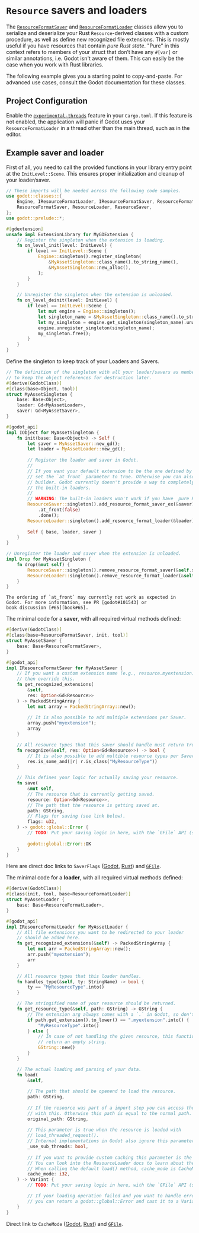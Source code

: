 <!--
  ~ Copyright (c) godot-rust; Bromeon and contributors.
  ~ This Source Code Form is subject to the terms of the Mozilla Public
  ~ License, v. 2.0. If a copy of the MPL was not distributed with this
  ~ file, You can obtain one at https://mozilla.org/MPL/2.0/.
-->

# `Resource` savers and loaders

The [`ResourceFormatSaver`][godot-saver] and [`ResourceFormatLoader`][godot-loader] classes allow you to serialize and deserialize your Rust
`Resource`-derived classes with a custom procedure, as well as define new recognized file extensions. This is mostly useful if you have resources
that contain _pure Rust state_. "Pure" in this context refers to members of your struct that don’t have any `#[var]` or similar annotations, i.e.
Godot isn't aware of them. This can easily be the case when you work with Rust libraries.

The following example gives you a starting point to copy-and-paste. For advanced use cases, consult the Godot documentation for these classes.


## Project Configuration

Enable the [`experimental-threads`][api-cargo-features] feature in your `Cargo.toml`.
If this feature is not enabled, the application will panic if Godot uses your `ResourceFormatLoader` in a thread other than the main thread,
such as in the editor.


## Example saver and loader

First of all, you need to call the provided functions in your library entry point at the `InitLevel::Scene`. This ensures proper initialization
and cleanup of your loader/saver.

```rust
// These imports will be needed across the following code samples.
use godot::classes::{
    Engine, IResourceFormatLoader, IResourceFormatSaver, ResourceFormatLoader,
    ResourceFormatSaver, ResourceLoader, ResourceSaver,
};
use godot::prelude::*;

#[gdextension]
unsafe impl ExtensionLibrary for MyGDExtension {
    // Register the singleton when the extension is loading.
    fn on_level_init(level: InitLevel) {
        if level == InitLevel::Scene {
            Engine::singleton().register_singleton(
                &MyAssetSingleton::class_name().to_string_name(),
                &MyAssetSingleton::new_alloc(),
            );
        }
    }

    // Unregister the singleton when the extension is unloaded.
    fn on_level_deinit(level: InitLevel) {
        if level == InitLevel::Scene {
            let mut engine = Engine::singleton();
            let singleton_name = &MyAssetSingleton::class_name().to_string_name();
            let my_singleton = engine.get_singleton(singleton_name).unwrap();
            engine.unregister_singleton(singleton_name);
            my_singleton.free();
        }
    }
}
```

Define the singleton to keep track of your Loaders and Savers.

```rust
// The definition of the singleton with all your loader/savers as members,
// to keep the object references for destruction later.
#[derive(GodotClass)]
#[class(base=Object, tool)]
struct MyAssetSingleton {
    base: Base<Object>,
    loader: Gd<MyAssetLoader>,
    saver: Gd<MyAssetSaver>,
}

#[godot_api]
impl IObject for MyAssetSingleton {
    fn init(base: Base<Object>) -> Self {
        let saver = MyAssetSaver::new_gd();
        let loader = MyAssetLoader::new_gd();
        
        // Register the loader and saver in Godot.
        //
        // If you want your default extension to be the one defined by your loader,
        // set the `at_front` parameter to true. Otherwise you can also remove the 
        // builder. Godot currently doesn't provide a way to completely deactivate 
        // the built-in loaders. 
        //
        // WARNING: The built-in loaders won't work if you have _pure Rust state_.
        ResourceSaver::singleton().add_resource_format_saver_ex(&saver)
            .at_front(false)
            .done();
        ResourceLoader::singleton().add_resource_format_loader(&loader);
        
        Self { base, loader, saver }
    }
}

// Unregister the loader and saver when the extension is unloaded.
impl Drop for MyAssetSingleton {
    fn drop(&mut self) {
        ResourceSaver::singleton().remove_resource_format_saver(&self.saver);
        ResourceLoader::singleton().remove_resource_format_loader(&self.loader);
    }
}
```

```admonish warning title="at_front behavior"
The ordering of `at_front` may currently not work as expected in Godot. For more information, see PR [godot#101543] or
book discussion [#65][book#65].
```


The minimal code for a **saver**, with all required virtual methods defined:

```rust
#[derive(GodotClass)]
#[class(base=ResourceFormatSaver, init, tool)]
struct MyAssetSaver {
    base: Base<ResourceFormatSaver>,
}

#[godot_api]
impl IResourceFormatSaver for MyAssetSaver {
    // If you want a custom extension name (e.g., resource.myextension), 
    // then override this.
    fn get_recognized_extensions(
        &self,
        res: Option<Gd<Resource>>
    ) -> PackedStringArray {
        let mut array = PackedStringArray::new();
        
        // It is also possible to add multiple extensions per Saver.
        array.push("myextension");
        array
    }

    // All resource types that this saver should handle must return true.
    fn recognize(&self, res: Option<Gd<Resource>>) -> bool {
        // It is also possible to add multible resource types per Saver.
        res.is_some_and(|r| r.is_class("MyResourceType"))
    }

    // This defines your logic for actually saving your resource.
    fn save(
        &mut self,
        // The resource that is currently getting saved.
        resource: Option<Gd<Resource>>,
        // The path that the resource is getting saved at.
        path: GString,
        // Flags for saving (see link below).
        flags: u32,
    ) -> godot::global::Error {
        // TODO: Put your saving logic in here, with the `GFile` API (see link below).
        
        godot::global::Error::OK
    }
}
```

Here are direct doc links to `SaverFlags` ([Godot][godot-saverflags], [Rust][api-saverflags]) and [`GFile`][api-gfile].


The minimal code for a **loader**, with all required virtual methods defined:

```rust
#[derive(GodotClass)]
#[class(init, tool, base=ResourceFormatLoader)]
struct MyAssetLoader {
    base: Base<ResourceFormatLoader>,
}

#[godot_api]
impl IResourceFormatLoader for MyAssetLoader {
    // All file extensions you want to be redirected to your loader 
    // should be added here.
    fn get_recognized_extensions(&self) -> PackedStringArray {
        let mut arr = PackedStringArray::new();
        arr.push("myextension");
        arr
    }

    // All resource types that this loader handles.
    fn handles_type(&self, ty: StringName) -> bool {
        ty == "MyResourceType".into()
    }

    // The stringified name of your resource should be returned.
    fn get_resource_type(&self, path: GString) -> GString {
        // The extension arg always comes with a `.` in Godot, so don't forget it ;)
        if path.get_extension().to_lower() == ".myextension".into() {
            "MyResourceType".into()
        } else {
            // In case of not handling the given resource, this function must
            // return an empty string.
            GString::new()
        }
    }

    // The actual loading and parsing of your data.
    fn load(
        &self,
        
        // The path that should be openend to load the resource.
        path: GString,
        
        // If the resource was part of a import step you can access the original file
        // with this. Otherwise this path is equal to the normal path.
        original_path: GString,
        
        // This parameter is true when the resource is loaded with
        // load_threaded_request(). 
        // Internal implementations in Godot also ignore this parameter.
        _use_sub_threads: bool,
        
        // If you want to provide custom caching this parameter is the CacheMode enum.
        // You can look into the ResourceLoader docs to learn about the values.
        // When calling the default load() method, cache_mode is CacheMode::REUSE.
        cache_mode: i32,
    ) -> Variant {
        // TODO: Put your saving logic in here, with the `GFile` API (see link below).

        // If your loading operation failed and you want to handle errors,
        // you can return a godot::global::Error and cast it to a Variant.
    }
}
```

Direct link to `CacheMode` ([Godot][godot-cachemode], [Rust][api-cachemode]) and [`GFile`][api-gfile].

[api-cargo-features]: https://godot-rust.github.io/docs/gdext/master/godot/#cargo-features
[godot-cachemode]: https://docs.godotengine.org/en/stable/classes/class_resourceformatloader.html#enum-resourceformatloader-cachemode
[api-cachemode]: https://godot-rust.github.io/docs/gdext/master/godot/classes/resource_loader/struct.CacheMode.html

[godot-saverflags]: https://docs.godotengine.org/en/stable/classes/class_resourcesaver.html#enum-resourcesaver-saverflags
[api-saverflags]: https://godot-rust.github.io/docs/gdext/master/godot/classes/resource_saver/struct.SaverFlags.html
[api-gfile]: https://godot-rust.github.io/docs/gdext/master/godot/prelude/struct.GFile.html

[godot-saver]: https://docs.godotengine.org/en/stable/classes/class_resourceformatsaver.html
[godot-loader]: https://docs.godotengine.org/en/stable/classes/class_resourceformatloader.html

[godot#101543]: https://github.com/godotengine/godot/pull/101543
[book#65]: https://github.com/godot-rust/book/pull/65#issuecomment-2585403123
